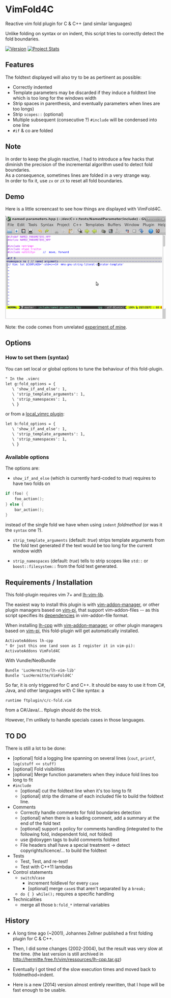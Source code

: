 VimFold4C
=========

Reactive vim fold plugin for C &amp; C++ (and similar languages)

Unlike folding on syntax or on indent, this script tries to correctly detect
the fold boundaries.

[![Version](https://img.shields.io/badge/version-3.0.9-blue.svg)](https://github.com/LucHermitte/VimFold4C/releases) [![Project Stats](https://www.openhub.net/p/21020/widgets/project_thin_badge.gif)](https://www.openhub.net/p/21020)

## Features

The foldtext displayed will also try to be as pertinent as possible:
- Correctly indented
- Template parameters may be discarded if they induce a foldtext line which is too long for the windows width
- Strip spaces in parenthesis, and eventually parameters when lines are too
  longs)
- Strip `scopes::` (optional)
- Multiple subsequent (consecutive ?) `#include` will be condensed into one line
- `#if` & co are folded


## Note
In order to keep the plugin reactive, I had to introduce a few hacks that
diminish the precision of the incremental algorithm used to detect fold
boundaries.  
As a consequence, sometimes lines are folded in a very strange way.  
In order to fix it, use `zx` or `zX` to reset all fold boundaries.

## Demo

Here is a little screencast to see how things are displayed with VimFold4C.

![VimFold4C demo](doc/screencast-vim-fold.gif "VimFold4C demo")

Note: the code comes from unrelated
[experiment of mine](https://github.com/LucHermitte/NamedParameter).

## Options

### How to set them (syntax)

You can set local or global options to tune the behaviour of this fold-plugin.
```vim
" In the .vimrc
let g:fold_options = {
   \ 'show_if_and_else': 1,
   \ 'strip_template_arguments': 1,
   \ 'strip_namespaces': 1,
   \ }
```
or from a [local_vimrc plugin](https://github.com/LucHermitte/local_vimrc):
```vim
let b:fold_options = {
   \ 'show_if_and_else': 1,
   \ 'strip_template_arguments': 1,
   \ 'strip_namespaces': 1,
   \ }
```

### Available options
The options are:
- `show_if_and_else` (which is currently hard-coded to _true_) requires to have
  two folds on

```c
if (foo) {
    foo_action();
} else {
    bar_action();
}
```
instead of the single fold we have when using `indent` _foldmethod_ (or was it
the `syntax` one ?).

- `strip_template_arguments` (default: _true_) strips template arguments from
  the fold text generated if the text would be too long for the current window
  width

- `strip_namespaces` (default: _true_) tells to strip scopes like `std::` or
  `boost::filesystem::` from the fold text generated.

## Requirements / Installation

This fold-plugin requires vim 7+ and
[lh-vim-lib](http://github.com/LucHermitte/lh-vim-lib).

The easiest way to install this plugin is with
[vim-addon-manager](https://github.com/MarcWeber/vim-addon-manager), or other
plugin managers based on [vim-pi](https://bitbucket.org/vimcommunity/vim-pi),
that support vim-addon-files -- as this script specifies its
[dependencies](https://github.com/LucHermitte/VimFold4C/blob/master/addon-info.txt)
in vim-addon-file format.

When installing [lh-cpp](http://github.com/LucHermitte/lh-cpp) with
[vim-addon-manager](https://github.com/MarcWeber/vim-addon-manager), or other
plugin managers based on [vim-pi](https://bitbucket.org/vimcommunity/vim-pi),
this fold-plugin will get automatically installed.
```vim
ActivateAddons lh-cpp
" Or just this one (and soon as I register it in vim-pi):
ActivateAddons VimFold4C
```

With Vundle/NeoBundle
```vim
Bundle 'LucHermitte/lh-vim-lib'
Bundle 'LucHermitte/VimFold4C'
```

So far, it is only triggered for C and C++. It should be easy to use it from
C#, Java, and other languages with C like syntax: a

```vim
runtime ftplugin/c/c-fold.vim
```

from a C#/Java/... ftplugin should do the trick.

However, I'm unlikely to handle specials cases in those languages.

## TO DO
There is still a lot to be done:

- [optional] fold a logging line spanning on several lines (`cout`, `printf`,
  `log(stuff << stuff)`
- [optional] Fold visibilities
- [optional] Merge function parameters when they induce fold lines too long to
  fit
- `#include`
  - [optional] cut the foldtext line when it's too long to fit
  - [optional] strip the dirname of each included file to build the foldtext
    line.
- Comments
  - Correctly handle comments for fold boundaries detection
  - [optional] when there is a leading comment, add a summary at the end of the
    fold text
  - [optional] support a policy for comments handling (integrated to the
    following fold, independent fold, not folded)
  - use @doxygen tags to build comments foldtext
  - File headers shall have a special treatment -> detect
    copyrights/licence/... to build the foldtext
- Tests
  - Test, Test, and re-test!
  - Test with C++11 lambdas
- Control statements
  - `switch`/`case`
    - increment foldlevel for every `case`
    - [optional] merge `case`s that aren't separated by a `break;`
  - `do { } while();` requires a specific handling
- Technicalities
  - merge all those `b:fold_*` internal variables

## History
- A long time ago (~2001), Johannes Zellner published a first folding plugin
  for C & C++.
- Then, I did some changes (2002-2004), but the result was very slow at the
  time. (the last version is still archived in
  <http://hermitte.free.fr/vim/ressources/lh-cpp.tar.gz>)
- Eventually I got tired of the slow execution times and moved back to
  foldmethod=indent.

- Here is a new (2014) version almost entirely rewritten, that I hope will
  be fast enough to be usable.
